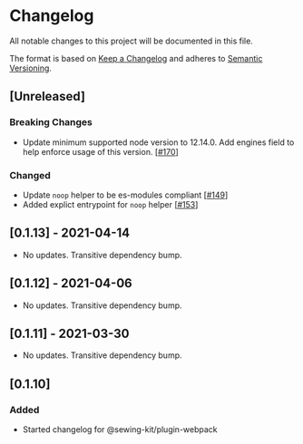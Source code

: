 # Changelog

All notable changes to this project will be documented in this file.

The format is based on [Keep a Changelog](http://keepachangelog.com/en/1.0.0/)
and adheres to [Semantic Versioning](http://semver.org/spec/v2.0.0.html).

## [Unreleased]

### Breaking Changes

- Update minimum supported node version to 12.14.0. Add engines field to help enforce usage of this version. [[#170](https://github.com/Shopify/sewing-kit-next/pull/170)]

### Changed

- Update `noop` helper to be es-modules compliant [[#149](https://github.com/Shopify/sewing-kit-next/pull/149)]
- Added explict entrypoint for `noop` helper [[#153](https://github.com/Shopify/sewing-kit-next/pull/153)]

## [0.1.13] - 2021-04-14

- No updates. Transitive dependency bump.

## [0.1.12] - 2021-04-06

- No updates. Transitive dependency bump.

## [0.1.11] - 2021-03-30

- No updates. Transitive dependency bump.

## [0.1.10]

### Added

- Started changelog for @sewing-kit/plugin-webpack
